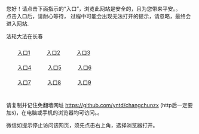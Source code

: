 您好！请点击下面指示的“入口”，浏览此网站是安全的，且为您带来平安。。 <br/>
点击入口后，请耐心等待， 过程中可能会出现无法打开的提示，请忽略，最终会进入网站. </br>

法轮大法在长春<br/>
<div style="padding:10px"><a style="margin:20px" target="_blank" href="https://d1nilhy7k6wfmh.cloudfront.net/2Qpsp?gqhoi" id="ccLink1" rel="nofollow">入口1</a> <a target="_blank" style="margin:20px" href="https://d28tznjqtbghad.cloudfront.net/2Qpsp?bilpmpjz" id="ccLink2" rel="nofollow">入口2</a> <a style="margin:20px" target="_blank" href="https://d10xihg3gbwzwm.cloudfront.net/2Qpsp?ajeaz" id="ccLink3" rel="nofollow">入口3</a></div>

<div style="padding:10px" ><a style="margin:20px" target="_blank" href="https://d1nilhy7k6wfmh.cloudfront.net/2Qpsp?gqhoi" id="ccLink4" rel="nofollow">入口4</a> <a style="margin:20px" href="https://d28tznjqtbghad.cloudfront.net/2Qpsp?bilpmpjz" target="_blank" id="ccLink5" rel="nofollow">入口5</a> <a style="margin:20px" href="https://d10xihg3gbwzwm.cloudfront.net/2Qpsp?ajeaz" target="_blank" id="ccLink6" rel="nofollow">入口6</a></div>

<div style="padding:10px"><a style="margin:20px" target="_blank" href="https://d1nilhy7k6wfmh.cloudfront.net/2Qpsp?gqhoi" id="ccLink7" rel="nofollow">入口7</a> <a style="margin:20px" href="https://d28tznjqtbghad.cloudfront.net/2Qpsp?bilpmpjz" target="_blank" id="ccLink8" rel="nofollow">入口8</a> <a style="margin:20px" target="_blank" href="https://d10xihg3gbwzwm.cloudfront.net/2Qpsp?ajeaz" id="ccLink9" rel="nofollow">入口9</a></div>

<br/>



请复制并记住免翻墙网址 https://github.com/yntd/changchunzx (http后一定要加s)，在电脑或手机的浏览器均可访问。。<br/>

微信如提示停止访问该网页，须先点击右上角，选择浏览器打开。
